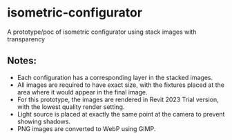 # isometric-configurator
A prototype/poc of isometric configurator using stack images with transparency

## Notes:
* Each configuration has a corresponding layer in the stacked images.
* All images are required to have exact size, with the fixtures placed at the area where it would appear in the final image.
* For this prototype, the images are rendered in Revit 2023 Trial version, with the lowest quality render setting.
* Light source is placed at exactly the same point at the camera to prevent showing shadows.
* PNG images are converted to WebP using GIMP.